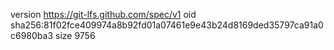 version https://git-lfs.github.com/spec/v1
oid sha256:81f02fce409974a8b92fd01a07461e9e43b24d8169ded35797ca91a0c6980ba3
size 9756
